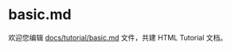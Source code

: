 basic.md
===

欢迎您编辑 <a target="__blank" href="https://github.com/jaywcjlove/html-tutorial/blob/main/docs/tutorial/basic.md">docs/tutorial/basic.md</a> 文件，共建 HTML Tutorial 文档。
